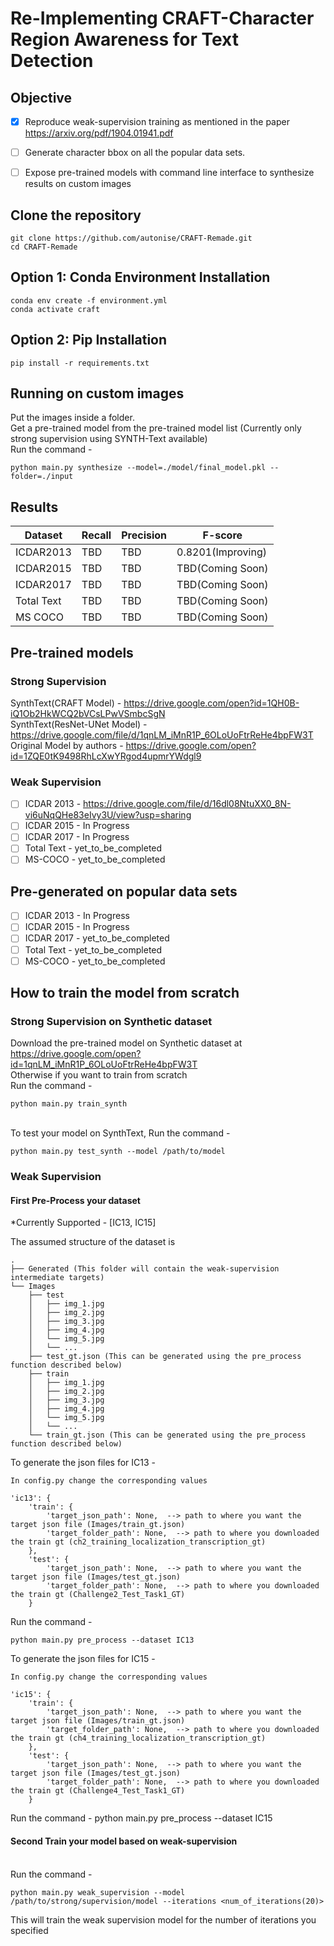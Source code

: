 # Re-Implementing CRAFT-Character Region Awareness for Text Detection


## Objective

- [X] Reproduce weak-supervision training as mentioned in the paper https://arxiv.org/pdf/1904.01941.pdf
- [ ] Generate character bbox on all the popular data sets.
- [ ] Expose pre-trained models with command line interface to synthesize results on custom images


## Clone the repository

    git clone https://github.com/autonise/CRAFT-Remade.git
    cd CRAFT-Remade

## Option 1: Conda Environment Installation
    conda env create -f environment.yml
    conda activate craft

## Option 2: Pip Installation
    pip install -r requirements.txt

## Running on custom images

Put the images inside a folder.
<br>Get a pre-trained model from the pre-trained model list (Currently only strong supervision using SYNTH-Text available)
<br>Run the command - 

    python main.py synthesize --model=./model/final_model.pkl --folder=./input
    
## Results

| Dataset | Recall | Precision | F-score |
|---------|--------|-----------|---------|
| ICDAR2013 | TBD | TBD | 0.8201(Improving) |
| ICDAR2015 | TBD | TBD | TBD(Coming Soon) |
| ICDAR2017 | TBD | TBD | TBD(Coming Soon) |
| Total Text | TBD | TBD | TBD(Coming Soon) |
| MS COCO | TBD | TBD | TBD(Coming Soon) |

## Pre-trained models

### Strong Supervision

SynthText(CRAFT Model) - https://drive.google.com/open?id=1QH0B-iQ1Ob2HkWCQ2bVCsLPwVSmbcSgN<br>
SynthText(ResNet-UNet Model) - https://drive.google.com/file/d/1qnLM_iMnR1P_6OLoUoFtrReHe4bpFW3T<br>
Original Model by authors - https://drive.google.com/open?id=1ZQE0tK9498RhLcXwYRgod4upmrYWdgl9<br>
    
### Weak Supervision

- [ ] ICDAR 2013 - https://drive.google.com/file/d/16dl08NtuXX0_8N-vi6uNqQHe83eIvy3U/view?usp=sharing
- [ ] ICDAR 2015 - In Progress
- [ ] ICDAR 2017 - In Progress
- [ ] Total Text - yet_to_be_completed
- [ ] MS-COCO - yet_to_be_completed
    
## Pre-generated on popular data sets

- [ ] ICDAR 2013 - In Progress
- [ ] ICDAR 2015 - In Progress
- [ ] ICDAR 2017 - yet_to_be_completed
- [ ] Total Text - yet_to_be_completed
- [ ] MS-COCO - yet_to_be_completed
    
## How to train the model from scratch

### Strong Supervision on Synthetic dataset

Download the pre-trained model on Synthetic dataset at https://drive.google.com/open?id=1qnLM_iMnR1P_6OLoUoFtrReHe4bpFW3T
<br> Otherwise if you want to train from scratch
<br> Run the command - 
    
    python main.py train_synth
    
<br> To test your model on SynthText, Run the command -
    
    python main.py test_synth --model /path/to/model
    
### Weak Supervision

#### First Pre-Process your dataset

*Currently Supported - [IC13, IC15]

The assumed structure of the dataset is

    .
    ├── Generated (This folder will contain the weak-supervision intermediate targets)
    └── Images
        ├── test
        │   ├── img_1.jpg
        │   ├── img_2.jpg
        │   ├── img_3.jpg
        │   ├── img_4.jpg
        │   └── img_5.jpg
        │   └── ...
        ├── test_gt.json (This can be generated using the pre_process function described below)
        ├── train
        │   ├── img_1.jpg
        │   ├── img_2.jpg
        │   ├── img_3.jpg
        │   ├── img_4.jpg
        │   └── img_5.jpg
        │   └── ...
        └── train_gt.json (This can be generated using the pre_process function described below)

To generate the json files for IC13 - 

    In config.py change the corresponding values
    
    'ic13': {
		'train': {
			'target_json_path': None,  --> path to where you want the target json file (Images/train_gt.json)
			'target_folder_path': None,  --> path to where you downloaded the train gt (ch2_training_localization_transcription_gt)
		},
		'test': {
			'target_json_path': None,  --> path to where you want the target json file (Images/test_gt.json)
			'target_folder_path': None,  --> path to where you downloaded the train gt (Challenge2_Test_Task1_GT)
		}
		
Run the command - 
	
	python main.py pre_process --dataset IC13
		
To generate the json files for IC15 - 

    In config.py change the corresponding values
    
    'ic15': {
		'train': {
			'target_json_path': None,  --> path to where you want the target json file (Images/train_gt.json)
			'target_folder_path': None,  --> path to where you downloaded the train gt (ch4_training_localization_transcription_gt)
		},
		'test': {
			'target_json_path': None,  --> path to where you want the target json file (Images/test_gt.json)
			'target_folder_path': None,  --> path to where you downloaded the train gt (Challenge4_Test_Task1_GT)
		}

Run the command - 
	python main.py pre_process --dataset IC15

#### Second Train your model based on weak-supervision

<br> Run the command - 

    python main.py weak_supervision --model /path/to/strong/supervision/model --iterations <num_of_iterations(20)>
    
This will train the weak supervision model for the number of iterations you specified
